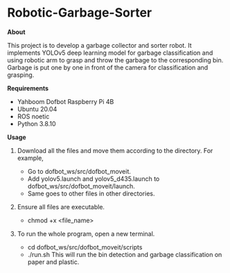 # Robotic-Garbage-Sorter

**About**

This project is to develop a garbage collector and sorter robot.
It implements YOLOv5 deep learning model for garbage classification and using robotic arm to grasp and throw the garbage to the corresponding bin.
Garbage is put one by one in front of the camera for classification and grasping.


**Requirements**

* Yahboom Dofbot Raspberry Pi 4B
* Ubuntu 20.04
* ROS noetic
* Python 3.8.10

**Usage**

1. Download all the files and move them according to the directory. For example,
	* Go to dofbot_ws/src/dofbot_moveit.
	* Add yolov5.launch and yolov5_d435.launch to dofbot_ws/src/dofbot_moveit/launch.
	* Same goes to other files in other directories.

2. Ensure all files are executable.
	* chmod +x <file_name>

3. To run the whole program, open a new terminal.
	* cd dofbot_ws/src/dofbot_moveit/scripts
	* ./run.sh
   This will run the bin detection and garbage classification on paper and plastic.




